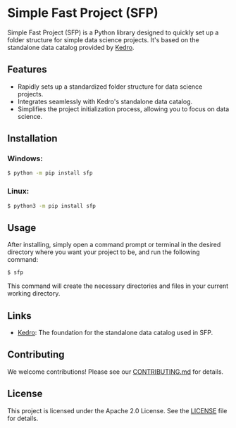 # Simple Fast Project (SFP)

Simple Fast Project (SFP) is a Python library designed to quickly set up a folder structure for simple data science projects. It's based on the standalone data catalog provided by [Kedro](https://github.com/quantumblacklabs/kedro).

[//]: # (![SFP Logo]&#40;https://path_to_logo_image.com/logo.png&#41;  <!-- You can replace this with the actual path to your logo if you have one -->)

## Features

- Rapidly sets up a standardized folder structure for data science projects.
- Integrates seamlessly with Kedro's standalone data catalog.
- Simplifies the project initialization process, allowing you to focus on data science.

## Installation

### Windows:

```bash
$ python -m pip install sfp
```

### Linux:

```bash
$ python3 -m pip install sfp
```

## Usage

After installing, simply open a command prompt or terminal in the desired directory where you want your project to be, and run the following command:

```bash
$ sfp
```

This command will create the necessary directories and files in your current working directory.

## Links

- [Kedro](https://github.com/quantumblacklabs/kedro): The foundation for the standalone data catalog used in SFP.

## Contributing

We welcome contributions! Please see our [CONTRIBUTING.md](CONTRIBUTING.md) for details. <!-- You can replace this with the actual path to your contributing guide if you have one -->

## License

This project is licensed under the Apache 2.0 License. See the [LICENSE](LICENSE.md) file for details. <!-- You can replace this with the actual path to your license if you have one -->

[//]: # (## Contact)

[//]: # ()
[//]: # (For any questions or feedback, please reach out to [contact@simplefastproject.com]&#40;mailto:contact@simplefastproject.com&#41;.)
